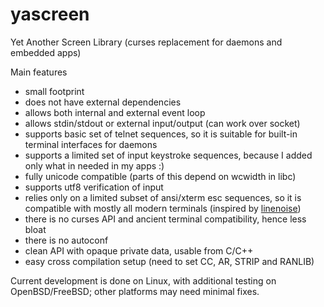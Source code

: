 # yascreen
Yet Another Screen Library (curses replacement for daemons and embedded apps)

Main features
- small footprint
- does not have external dependencies
- allows both internal and external event loop
- allows stdin/stdout or external input/output (can work over socket)
- supports basic set of telnet sequences, so it is suitable for built-in terminal interfaces for daemons
- supports a limited set of input keystroke sequences, because I added only what in needed in my apps :)
- fully unicode compatible (parts of this depend on wcwidth in libc)
- supports utf8 verification of input
- relies only on a limited subset of ansi/xterm esc sequences, so it is compatible with mostly all modern terminals (inspired by [linenoise](https://github.com/antirez/linenoise))
- there is no curses API and ancient terminal compatibility, hence less bloat
- there is no autoconf
- clean API with opaque private data, usable from C/C++
- easy cross compilation setup (need to set CC, AR, STRIP and RANLIB)

Current development is done on Linux, with additional testing on OpenBSD/FreeBSD; other platforms may need minimal fixes.


